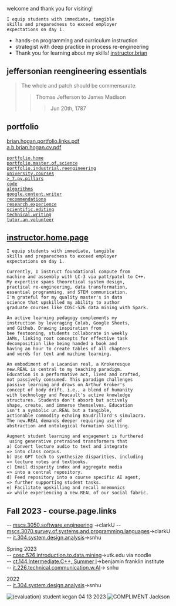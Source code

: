 welcome and thank you for visiting!  
```
I equip students with immediate, tangible
skills and preparedness to exceed employer
expectations on day 1.
``` 
- hands-on programming and curriculum instruction  
- strategist with deep practice in process re-engineering  
- Thank you for learning about my skills! [instructor.brian](https://github.com/bbe2/instructor.brian)  

## jeffersonian reengineering essentials   
> The whole and patch should be commensurate.  
>> Thomas Jefferson to James Madison  
>>> Jun 20th, 1787  

## portfolio  
[brian.hogan.portfolio.links.pdf](https://github.com/bbe2/portfolio/files/12655699/brian.hogan.portfolio.links.pdf)  
[a.b.brian.hogan.cv.pdf](https://github.com/bbe2/portfolio/files/12655698/a.b.brian.hogan.cv.pdf)  

[`portfolio.home`](https://github.com/bbe2/portfolio)  
[`portfolio.master.of.science`](https://github.com/bbe2/portfolio/tree/master_portfolio)  
[`portfolio.industrial.reengineering`](https://github.com/bbe2/portfolio/tree/reengineering)  
[`university.courses`](https://github.com/bbe2/instructor.brian)  
[`>_7.py.pillars`](https://github.com/bbe2/portfolio/tree/%3E_7_Pillars_of_Python)   
[`code`](https://github.com/bbe2/portfolio/tree/code)  
[`algorithms`](https://github.com/bbe2/professor.full.brain/tree/algorithms)  
[`google.content.writer`](https://github.com/bbe2/portfolio/tree/tech_curriculum_an_GwG)  
[`recommendations`](https://github.com/bbe2/portfolio/tree/reference_recommend)    
[`research.experience`](https://github.com/bbe2/portfolio/tree/research_experience )  
[`scientific.editing`](https://github.com/bbe2/portfolio/tree/scientific_edit)  
[`technical.writing`](https://github.com/bbe2/portfolio/tree/tech_write)  
[`tutor.an.volunteer`](https://github.com/bbe2/portfolio/tree/tutor_volunteer)  


## [instructor.home.page](https://github.com/bbe2/instructor.brian)  
```
I equip students with immediate, tangible
skills and preparedness to exceed employer
expectations on day 1. 

Currently, I instruct foundational compute from
machine and assembly with LC-3 via patt/patel to C++.
My expertise spans theoretical system design,
practical re-engineering, data transformation,
essential programming, and STEM communication.
I'm grateful for my quality master's in data
science that upskilled my ability to author
graduate courses like COSC-526 data mining with Spark.

An active learning pedagogy complements my
instruction by leveraging Colab, Google Sheets,
and Github. Drawing inspiration from
bee festooning, students collaborate in weekly
JAMs, linking root concepts for effective task
decomposition like being handed a book and
having an hour to create tables of all chapters
and words for text and machine learning.

An embodiment of a Lacanian real, a Krokeresque
new.REAL is central to my teaching paradigm.
Education is a performative act, lived and crafted,
not passively consumed. This paradigm challenges
passive learning and draws on Arthur Kroker's
concept of body drift, i.e., a blend of humanity
with technology and Foucault's active knowledge
structures. Students don't absorb but actively
shape, create, and immerse themselves. Education
isn't a symbolic un.REAL but a tangible,
actionable commodity echoing Baudrillard's simulacra.
The new.REAL demands deeper requiring use of
abstraction and ontological formation skilling.

Augment student learning and engagement is furthered
 using generative pretrained transformers that
a) Convert lecture audio to text and integrate
=> into class corpus.
b) Use GPT tech to synthesize disparities, including
=> lecture notes and textbooks.
c) Email disparity index and aggregate media
=> into a central repository.  
d) Feed repository into a course specific AI agent,
=> further supporting student tasks.
e) Facilitate upskilling and recall mnemonics
=> while experiencing a new.REAL of our social fabric.

```

## Fall 2023 - course.page.links
-- [mscs.3050.software.engineering](https://github.com/bbe2/instructor.brian/tree/mscs.3070.survey.of.systems.and.programming.languages) ->clarkU 
-- [mscs.3070.survey.of.systems.and.programming.languages](https://github.com/bbe2/instructor.brian/tree/mscs.3070.survey.of.systems.and.programming.languages)->clarkU  
-- [it.304.system.design.analysis](https://github.com/bbe2/instructor.brian/tree/it.304.fall.2023)->snhu  

Spring 2023  
-- [cosc.526.introduction.to.data.mining](https://github.com/bbe2/professor/tree/cosc.526.intro.to.data.Mining.utk.edu)->utk.edu via noodle  
-- [ct.144.Intermediate.C++, Summer I](https://github.com/bbe2/professor/tree/ct.144.intermedat.C%2B%2B)->benjamin franklin institute  
-- [it.226.technical.communication.w.AI](https://github.com/bbe2/professor/tree/it.226.technical.communication.w.ai)-> snhu  

2022  
-- [it.304.system.design.analysis](https://github.com/bbe2/IT.304.Fall.2022)->snhu  

![(evaluation) student kegan 04 13 2023](https://github.com/bbe2/professor/assets/59778456/356cefc6-475e-472f-8b75-e23c5b5b38b9)
![COMPLIMENT Jackson](https://github.com/bbe2/professor/assets/59778456/55b15676-2ea6-490f-9bc1-86e85acf230a)  
